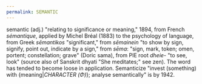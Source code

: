```yaml
---
permalink: SEMANTIC
---
```


semantic (adj.)
"relating to significance or meaning," 1894, from French *sémantique*, applied by Michel Bréal (1883) to the psychology of language, from Greek *sēmantikos* "significant," from *sēmainein* "to show by sign, signify, point out, indicate by a sign," from *sēma*:
"sign,
mark,
token;
omen, portent; constellation; grave" (Doric sama), from PIE root *dheie-* "to see, look" (source also of Sanskrit dhyati "She meditates;" see zen). The word has tended to become loose in application. Semanticize "invest (something) with {meaning|*CHARACTER (Φ)*}; analyse semantically" is by 1942.
